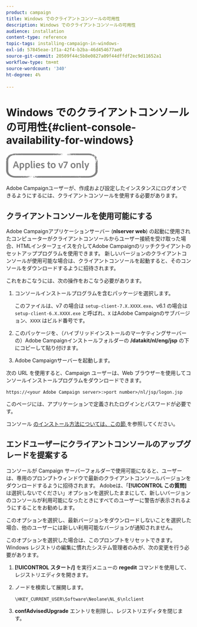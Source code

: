 ```yaml
---
product: campaign
title: Windows でのクライアントコンソールの可用性
description: Windows でのクライアントコンソールの可用性
audience: installation
content-type: reference
topic-tags: installing-campaign-in-windows-
exl-id: 57845eae-1f1a-42f4-b2ba-46d454677ae0
source-git-commit: 20509f44c5b8e0827a09f44dffdf2ec9d11652a1
workflow-type: tm+mt
source-wordcount: '340'
ht-degree: 4%

---
```


# Windows でのクライアントコンソールの可用性{#client-console-availability-for-windows}

![](../../assets/v7-only.svg)

Adobe Campaignユーザーが、作成および設定したインスタンスにログオンできるようにするには、クライアントコンソールを使用する必要があります。

## クライアントコンソールを使用可能にする

Adobe Campaignアプリケーションサーバー (**nlserver web**) の起動に使用されたコンピューターがクライアントコンソールからユーザー接続を受け取った場合、HTMLインターフェイスを介してAdobe Campaignのリッチクライアントのセットアッププログラムを使用できます。 新しいバージョンのクライアントコンソールが使用可能な場合は、クライアントコンソールを起動すると、そのコンソールをダウンロードするように招待されます。

これをおこなうには、次の操作をおこなう必要があります。

1. コンソールインストールプログラムを含むパッケージを選択します。

   このファイルは、v7 の場合は `setup-client-7.X.XXXX.exe`、v6.1 の場合は `setup-client-6.X.XXXX.exe` と呼ばれ、`X` はAdobe Campaignのサブバージョン、`XXXX` はビルド番号です。

1. このパッケージを、（ハイブリッドインストールのマーケティングサーバーの）Adobe Campaignインストールフォルダーの **/datakit/nl/eng/jsp** の下にコピーして貼り付けます。
1. Adobe Campaignサーバーを起動します。

次の URL を使用すると、Campaign ユーザーは、Web ブラウザーを使用してコンソールインストールプログラムをダウンロードできます。

```
https://<your Adobe Campaign server>:>port number>/nl/jsp/logon.jsp
```

このページには、アプリケーションで定義されたログインとパスワードが必要です。

コンソール [ のインストール方法については、この節 ](../../installation/using/installing-the-client-console.md) を参照してください。

## エンドユーザーにクライアントコンソールのアップグレードを提案する

コンソールが Campaign サーバーフォルダーで使用可能になると、ユーザーは、専用のプロンプトウィンドウで最新のクライアントコンソールバージョンをダウンロードするように招待されます。 Adobeは、「**[!UICONTROL この質問]** は選択しないでください」オプションを選択したままにして、新しいバージョンのコンソールが利用可能になったときにすべてのユーザーに警告が表示されるようにすることをお勧めします。

このオプションを選択し、最新バージョンをダウンロードしないことを選択した場合、他のユーザーには新しい利用可能なバージョンが通知されません。

このオプションを選択した場合は、このプロンプトをリセットできます。 Windows レジストリの編集に慣れたシステム管理者のみが、次の変更を行う必要があります。

1. **[!UICONTROL スタート/]** を実行メニューの **regedit** コマンドを使用して、レジストリエディタを開きます。
1. ノードを検索して展開します。

   ```
   \HKEY_CURRENT_USER\Software\Neolane\NL_6\nlclient
   ```

1. **confAdvisedUpgrade** エントリを削除し、レジストリエディタを閉じます。
